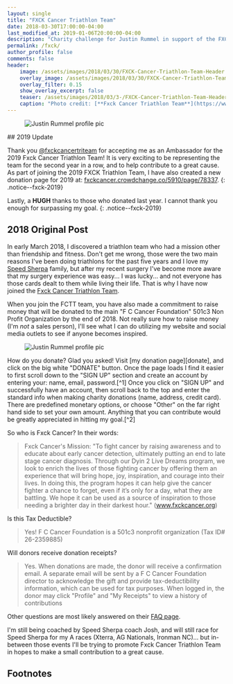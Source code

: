 ```yaml
---
layout: single
title: "FXCK Cancer Triathlon Team"
date: 2018-03-30T17:00:00-04:00
last_modified_at: 2019-01-06T20:00:00-04:00
description: "Charity challenge for Justin Rummel in support of the FXCK Cancer Triathlon Team!"
permalink: /fxck/
author_profile: false
comments: false
header:
    image: /assets/images/2018/03/30/FXCK-Cancer-Triathlon-Team-Header.jpg            # Twitter (use 'overlay_image')
    overlay_image: /assets/images/2018/03/30/FXCK-Cancer-Triathlon-Team-Header.jpg    # Article header at 2048x768
    overlay_filter: 0.15
    show_overlay_excerpt: false
    teaser: /assets/images/2018/03/3-/FXCK-Cancer-Triathlon-Team-Header-Twitter.jpg   # Shrink image to 575x216
    caption: "Photo credit: [**Fxck Cancer Triathlon Team**](https://www.fxckcancer.org/TriTeam/)"
---
```

<figure class="align-left"><img src="{{ '/assets/images/2019/01/01/fxck-2019-256.jpg' | relative_url }}" alt="Justin Rummel profile pic" /></figure>## 2019 Update

Thank you [@fxckcancertriteam][fxck-ig] for accepting me as an Ambassador for the 2019 Fxck Cancer Triathlon Team!  It is very exciting to be representing the team for the second year in a row, and to help contribute to a great cause. As part of joining the 2019 FXCK Triathlon Team, I have also created a new donation page for 2019 at: [fxckcancer.crowdchange.co/5910/page/78337][donate].
{: .notice--fxck-2019}

Lastly, a **HUGH** thanks to those who donated last year.  I cannot thank you enough for surpassing my goal.
{: .notice--fxck-2019}

<div style="page-break-after: always;"></div>

## 2018 Original Post

In early March 2018, I discovered a triathlon team who had a mission other than friendship and fitness.  Don't get me wrong, those were the two main reasons I've been doing triathlons for the past five years and I love my [Speed Sherpa][SS] family, but after my recent surgery I've become more aware that my surgery experience was easy... I was lucky... and not everyone has those cards dealt to them while living their life.  That is why I have now joined the [Fxck Cancer Triathlon Team][fxck-team].

When you join the FCTT team, you have also made a commitment to raise money that will be donated to the main "F C Cancer Foundation" 501c3 Non Profit Organization by the end of 2018.  Not really sure how to raise money (I'm *not* a sales person), I'll see what I can do utilizing my website and social media outlets to see if anyone becomes inspired.

<figure class="align-right"><img src="{{ '/assets/images/2018/03/30/scar-256.jpg' | relative_url }}" alt="Justin Rummel profile pic" /></figure>How do you donate?  Glad you asked! Visit [my donation page][donate], and click on the big white "DONATE" button.  Once the page loads I find it easier to first scroll down to the "SIGN UP" section and create an account by entering your: name, email, password.[^1]  Once you click on "SIGN UP" and successfully have an account, then scroll back to the top and enter the standard info when making charity donations (name, address, credit card).  There are predefined monetary options, or choose "Other" on the far right hand side to set your own amount.  Anything that you can contribute would be greatly appreciated in hitting my goal.[^2]

So who is Fxck Cancer? In their words: 

> Fxck Cancer's Mission: "To fight cancer by raising awareness and to educate about early cancer detection, ultimately putting an end to late stage cancer diagnosis. Through our Dyin 2 Live Dreams program, we look to enrich the lives of those fighting cancer by offering them an experience that will bring hope, joy, inspiration, and courage into their lives. In doing this, the program hopes it can help give the cancer fighter a chance to forget, even if it’s only for a day, what they are battling. We hope it can be used as a source of inspiration to those needing a brighter day in their darkest hour." (www.fxckcancer.org)

Is this Tax Deductible?

> Yes! F C Cancer Foundation is a 501c3 nonprofit organization (Tax ID# 26-2359885)

Will donors receive donation receipts?

> Yes. When donations are made, the donor will receive a confirmation email. A separate email will be sent by a F C Cancer Foundation director to acknowledge the gift and provide tax-deductibility information, which can be used for tax purposes. When logged in, the donor may click "Profile" and "My Receipts" to view a history of contributions

Other questions are most likely answered on their [FAQ page][fxck-faq].

I'm still being coached by Speed Sherpa coach Josh, and will still race for Speed Sherpa for my A races (Xterra, AG Nationals, Ironman NC)... but in-between those events I'll be trying to promote Fxck Cancer Triathlon Team in hopes to make a small contribution to a great cause.

Footnotes
---

[^1]: Individuals reported early in April (of 2018) where the "SIGN UP" section was missing.  When you visit the donation site, it should look like the image below.  If not, try to use [Google Chrome](https://www.google.com/chrome/).  I don't have control over the site, sorry.<br /><br /> ![Example]({{ site.url }}/assets/images/2018/03/30/form.jpg)
[^2]: It appears that Discover Card does not work, try Visa or Mastercard.  I don't have control over the site, sorry.

[SS]: http://www.speedsherpa.com
[donate]: https://fxckcancer.crowdchange.co/5910/page/78337
[fxck-faq]: https://fxckcancer.crowdchange.co/faq
[fxck-team]: https://www.fuckcancer.org/TriTeam/
[fxck-ig]: https://www.instagram.com/fxckcancertriteam/